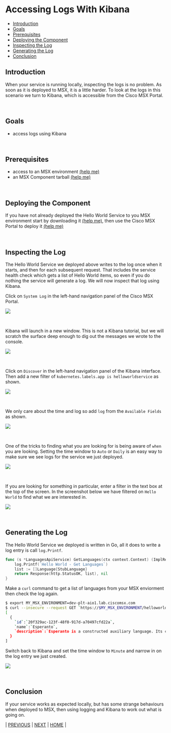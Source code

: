 # Accessing Logs With Kibana
* [Introduction](#introduction)
* [Goals](#goals)
* [Prerequisites](#prerequisites)
* [Deploying the Component](#deploying-the-component)
* [Inspecting the Log](#inspecting-the-log)
* [Generating the Log](#generating-the-log)
* [Conclusion](#conclusion)

## Introduction
When your service is running locally, inspecting the logs is no problem. As soon as it is deployed to MSX, it is a little harder. To look at the logs in this scenario we turn to Kibana, which is accessible from the Cisco MSX Portal.

<br>

## Goals
* access logs using Kibana

<br>

## Prerequisites
* access to an MSX environment [(help me)](../01-msx-developer-program-basics/02-getting-access-to-an-msx-environment.md)
* an MSX Component tarball [(help me)](artifacts/helloworldservice-1.0.0-component.tar.gz)

<br>

## Deploying the Component
If you have not already deployed the Hello World Service to you MSX environment start by downloading it [(help me)](artifacts/helloworldservice-1.0.0-component.tar.gz), then use the Cisco MSX Portal to deploy it [(help me)](../03-msx-component-manager/04-onboarding-and-deploying-components.md)

<br>

## Inspecting the Log
The Hello World Service we deployed above writes to the log once when it starts, and then for each subsequent request. That includes the service health check which gets a list of Hello World items, so even if you do nothing the service will generate a log. We will now inspect that log using Kibana.
 
Click on `System Log` in the left-hand navigation panel of the Cisco MSX Portal.

![](images/using-kibana-1.png)

<br>

Kibana will launch in a new window. This is not a Kibana tutorial, but we will scratch the surface deep enough to dig out the messages we wrote to the console. 

![](images/using-kibana-2.png)

<br>

Click on `Discover` in the left-hand navigation panel of the Kibana interface. Then add a new filter of `kubernetes.labels.app is helloworldservice` as shown.

![](images/using-kibana-3.png)

<br>

We only care about the time and log so add `log` from the `Available Fields` as shown.

![](images/using-kibana-4.png)

<br>

One of the tricks to finding what you are looking for is being aware of `when` you are looking. Setting the time window to `Auto` or `Daily` is an easy way to make sure we see logs for the service we just deployed.

![](images/using-kibana-5.png)

<br>

If you are looking for something in particular, enter a filter in the text box at the top of the screen. In the screenshot below we have filtered on `Hello World` to find what we are interested in.

![](images/using-kibana-6.png)

<br>

## Generating the Log
The Hello World Service we deployed is written in Go, all it does to write a log entry is call `log.Printf`.

```go
func (s *LanguagesApiService) GetLanguages(ctx context.Context) (ImplResponse, error) {
	log.Printf(`Hello World - Get Languages`)
	list := []Language{StubLanguage}
	return Response(http.StatusOK, list), nil
}
```

Make a `curl` command to get a list of languages from your MSX enviorment then check the log again.

```bash
$ export MY_MSX_ENVIRONMENT=dev-plt-aio1.lab.ciscomsx.com
$ curl --insecure --request GET `https://$MY_MSX_ENVIRONMENT/helloworld/api/v1/languages`
[
  {
    `id`:`20f329ac-123f-48f0-917d-a70497cfd22a`,
    `name`:`Esperanto`,
    `description`:`Esperanto is a constructed auxiliary language. Its creator was L. L. Zamenhof, a Polish eye doctor.`
  }
]
```

Switch back to Kibana and set the time window to `Minute` and narrow in on the log entry we just created. 

![](images/using-kibana-7.png)

<br>

## Conclusion
If your service works as expected locally, but has some strange behaviours when deployed to MSX, then using logging and Kibana to work out what is going on.


| [PREVIOUS](09-troubleshooting-services.md) | [NEXT](11-common-vault-and-consul-configurations.md) | [HOME](../index.md#msx-component-manager) |
